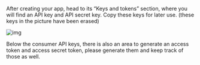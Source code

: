 <!--title={Keys and Tokens}-->

After creating your app, head to its “Keys and tokens” section, where you will find an API key and API secret key. Copy these keys for later use. (these keys in the picture have been erased)

![img](https://lh4.googleusercontent.com/fLq7LZu_w2JKb2HCFHptAT1Ln4Z00JNMNq47knue29sH5HzWCSWbx_o6xpSeT0qOytCI7CLF8HqTdxlRQ_wb4JC9x_TnvSYgr8Ssjd3BKZBThHii-CkInXZ5UHO8mFVZU2L2e6DwpoE)



Below the consumer API keys, there is also an area to generate an access token and access secret token, please generate them and keep track of those as well.

